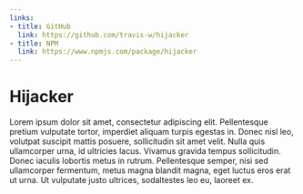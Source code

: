 ```yaml
---
links:
- title: GitHub
  link: https://github.com/travis-w/hijacker
- title: NPM
  link: https://www.npmjs.com/package/hijacker
---
```

# Hijacker

<!-- summary -->
Lorem ipsum dolor sit amet, consectetur adipiscing elit. Pellentesque pretium vulputate tortor, imperdiet aliquam turpis egestas in. Donec nisl leo, volutpat suscipit mattis posuere, sollicitudin sit amet velit. Nulla quis ullamcorper urna, id ultricies lacus. Vivamus gravida tempus sollicitudin. Donec iaculis lobortis metus in rutrum. Pellentesque semper, nisi sed ullamcorper fermentum, metus magna blandit magna, eget luctus eros erat ut urna. Ut vulputate justo ultrices, sodaltestes leo eu, laoreet ex.
<!-- /summary -->